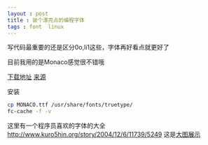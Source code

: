 ```yaml
---
layout : post 
title : 装个漂亮点的编程字体
tags : font  linux
---
```


写代码最重要的还是区分0o,li1这些，字体再好看点就更好了

目前我用的是Monaco感觉很不错哦

[下载地址](http://www.gringod.com/wp-upload/MONACO.TTF )
[来源](http://www.gringod.com/2006/02/24/return-of-monacottf/)

安装

```bash
cp MONACO.ttf /usr/share/fonts/truetype/
fc-cache -f -v
```
这里有一个程序员喜欢的字体的大全  http://www.kuro5hin.org/story/2004/12/6/11739/5249
这是<a href="http://www.2maomao.com/blog/wp-content/uploads/best%20programming%20fonts.png">大图展示</a>
